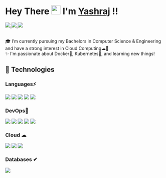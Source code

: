 #  Hey There <img src="https://github.com/TheDudeThatCode/TheDudeThatCode/blob/master/Assets/Hi.gif" width="29px"> I'm [Yashraj](https://bio.link/yashraj_2001) !!

<a href="https://linktr.ee/yashraj_2001">
  <img src="https://img.shields.io/badge/linktree-39E09B?style=for-the-badge&logo=linktree&logoColor=white"   />
</a>
<a href="https://bio.link/yashraj_2001">
  <img src="https://img.shields.io/badge/bio.link-66635d?style=for-the-badge&logo=biolink&logoColor=white"   />
</a>
<a href="https://www.linkedin.com/in/yashraj-singh-boparai-613a641a8/">
  <img src="https://img.shields.io/badge/LinkedIn-0077B5?style=for-the-badge&logo=linkedin&logoColor=white" /> 
 </a> 
<br> <br>

🎓 I’m currently pursuing my Bachelors in Computer Science & Engineering and have a strong interest in Cloud Computing☁💙 <br />
✨ I'm passionate about Docker🐋, Kubernetes🎡, and learning new things!

## 🚀 Technologies 

### Languages⚡
<img src="https://img.shields.io/badge/Python-3776AB?style=for-the-badge&logo=python&logoColor=white" /> <img src="https://img.shields.io/badge/Java-ED8B00?style=for-the-badge&logo=java&logoColor=white" /> <img src="https://img.shields.io/badge/C%2B%2B-00599C?style=for-the-badge&logo=c%2B%2B&logoColor=white" /> <img src ="https://img.shields.io/badge/HTML5-E34F26?style=for-the-badge&logo=html5&logoColor=white" /> <img src ="https://img.shields.io/badge/CSS3-1572B6?style=for-the-badge&logo=css3&logoColor=white" />

### DevOps💙 
<img src="https://img.shields.io/badge/Docker-2CA5E0?style=for-the-badge&logo=docker&logoColor=white"> <img src="https://img.shields.io/badge/kubernetes-326ce5.svg?&style=for-the-badge&logo=kubernetes&logoColor=white"> <img src="https://img.shields.io/badge/Git-F05032?style=for-the-badge&logo=git&logoColor=white"> <img src="https://img.shields.io/badge/GitHub-100000?style=for-the-badge&logo=github&logoColor=white"> <img src="https://img.shields.io/badge/Linux-FCC624?style=for-the-badge&logo=linux&logoColor=black" /> 

### Cloud ☁
<img src="https://img.shields.io/badge/Amazon_AWS-232F3E?style=for-the-badge&logo=amazon-aws&logoColor=white" /> <img src="https://img.shields.io/badge/Google_Cloud-4285F4?style=for-the-badge&logo=google-cloud&logoColor=white" /> <img src= "https://camo.githubusercontent.com/78c52198e5a4e177db0d305f78419dbdad83cec004e761333cf32c8dee4113b0/68747470733a2f2f696d672e736869656c64732e696f2f7374617469632f76313f7374796c653d666f722d7468652d6261646765266d6573736167653d49424d26636f6c6f723d303532464144266c6f676f3d49424d266c6f676f436f6c6f723d464646464646266c6162656c3d" /> 


### Databases ✔
<img src="https://img.shields.io/badge/MySQL-00000F?style=for-the-badge&logo=mysql&logoColor=white">
